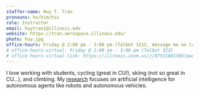 ```yaml
---
staffer-name: Huy T. Tran
pronouns: he/him/his
role: Instructor
email: huytran1@illinois.edu
website: https://tran.aerospace.illinois.edu/
photo: huy.jpg
office-hours: Friday @ 2:00 pm - 3:00 pm (Talbot 321C, message me on Campuswire for a virtual meeting)
# office-hours-virtual: Friday @ 2:00 pm - 3:00 pm (Talbot 321C
# office-hours-virtual-link: https://illinois.zoom.us/j/87531681306?pwd=nyCYbb8taSMg1VPGOas0GrdShGcgty.1
---
```


I love working with students, cycling (great in CU!), skiing (not so great in CU...), and climbing. My [research](https://tran.aerospace.illinois.edu/) focuses on artificial intelligence for autonomous agents like robots and autonomous vehicles.
